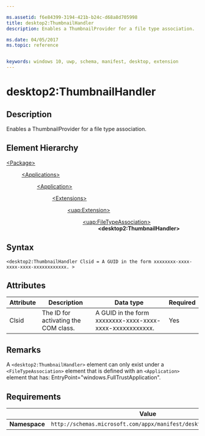 ```yaml
---

ms.assetid: f6e84399-3194-421b-b24c-d68a8d705998
title: desktop2:ThumbnailHandler
description: Enables a ThumbnailProvider for a file type association.

ms.date: 04/05/2017
ms.topic: reference


keywords: windows 10, uwp, schema, manifest, desktop, extension 
---
```


# desktop2:ThumbnailHandler

## Description
Enables a ThumbnailProvider for a file type association.


## Element Hierarchy
<dl>
<dt><a href="element-package.md">&lt;Package&gt;</a></dt>
<dd>
<dl>
<dt><a href="element-applications.md">&lt;Applications&gt;</a></dt>
<dd>
<dl>
<dt><a href="element-application.md">&lt;Application&gt;</a></dt>
<dd>
<dl>
<dt><a href="element-1-extensions.md">&lt;Extensions&gt;</a></dt>
<dd>
<dl>
<dt><a href="element-uap-extension.md">&lt;uap:Extension&gt;</a></dt>
<dd>
<dl>
<dt><a href="element-uap-filetypeassociation.md">&lt;uap:FileTypeAssociation&gt;</a></dt>
<dd><b>&lt;desktop2:ThumbnailHandler&gt;</b></dd>
</dl>
</dd>
</dl>
</dd>
</dl>
</dd>
</dl>
</dd>
</dl>
</dd>
</dl>

## Syntax
```syntax
<desktop2:ThumbnailHandler Clsid = A GUID in the form xxxxxxxx-xxxx-xxxx-xxxx-xxxxxxxxxxxx. >
```

## Attributes
| Attribute | Description | Data type | Required |
|-----------|-------------|-----------|----------|
| Clsid | The ID for activating the COM class. | A GUID in the form xxxxxxxx-xxxx-xxxx-xxxx-xxxxxxxxxxxx. | Yes |

## Remarks
A `<desktop2:ThumbnailHandler>` element can only exist under a `<FileTypeAssociation>` element that is defined with an `<Application>` element that has: EntryPoint="windows.FullTrustApplication".


## Requirements

|               |     Value                                                        |
|---------------|-------------------------------------------------------------|
| **Namespace** | `http://schemas.microsoft.com/appx/manifest/desktop/windows10/2` |